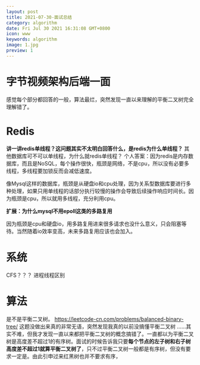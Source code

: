 ```yaml
---
layout: post
title: 2021-07-30-面试总结
category: algorithm
date: Fri Jul 30 2021 16:31:08 GMT+0800
icon: www
keywords: algorithm
image: 1.jpg
preview: 1
---
```

# 字节视频架构后端一面
感觉每个部分都回答的一般，算法最烂，突然发现一直以来理解的平衡二叉树完全理解错了。
# Redis
**讲一讲redis单线程？这问题其实不太明白回答什么，是redis为什么单线程？**
其他数据库可不可以单线程，为什么就redis单线程？
个人答案：因为redis是内存数据库，而且是NoSQL，每个操作很快，瓶颈是网络，不是cpu，所以没有必要多线程，多线程要加锁反而会减低速度。

像Mysql这样的数据库，瓶颈是从硬盘io和cpu处理，因为关系型数据库要进行多种处理，如果只用单线程的话部分执行较慢的操作会导致后续操作响应时间长。因为瓶颈是cpu，所以就用多线程，充分利用cpu。

**扩展：为什么mysql不用epoll这类的多路复用**

因为瓶颈是cpu和硬盘io，用多路复用进来很多请求也没什么意义，只会阻塞等待。当然随着io效率变高，未来多路复用应该也会加入。
# 系统
CFS？？？
进程线程区别
# 算法
是不是平衡二叉树。
https://leetcode-cn.com/problems/balanced-binary-tree/
这题没做出来真的非常无语，突然发现我真的以前没搞懂平衡二叉树
……其实不难，但我才发现一直以来都把平衡二叉树的概念搞错了。一直都以为平衡二叉树是高度差不超过1的有序树。面试的时候告诉我只要**每个节点的左子树和右子树高度差不超过1就算平衡二叉树了**，只不过平衡二叉树一般都是有序树，但没有要求一定是。由此引申过来红黑树也并不要求有序，

